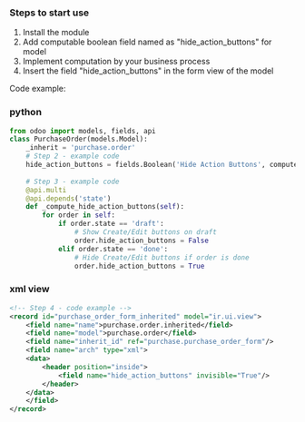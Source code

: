 ### Steps to start use ###
1. Install the module
2. Add computable boolean field named as "hide_action_buttons" for model
3. Implement computation by your business process
4. Insert the field "hide_action_buttons" in the form view of the model

Code example:
### python ###
```python
from odoo import models, fields, api
class PurchaseOrder(models.Model):
    _inherit = 'purchase.order'
    # Step 2 - example code
    hide_action_buttons = fields.Boolean('Hide Action Buttons', compute='_compute_hide_action_buttons')
    
    # Step 3 - example code
    @api.multi
    @api.depends('state')
    def _compute_hide_action_buttons(self):
        for order in self:
            if order.state == 'draft':
                # Show Create/Edit buttons on draft
                order.hide_action_buttons = False
            elif order.state == 'done':
                # Hide Create/Edit buttons if order is done
                order.hide_action_buttons = True
```
### xml view ###
```xml
<!-- Step 4 - code example -->
<record id="purchase_order_form_inherited" model="ir.ui.view">
    <field name="name">purchase.order.inherited</field>
    <field name="model">purchase.order</field>
    <field name="inherit_id" ref="purchase.purchase_order_form"/>
    <field name="arch" type="xml">
    <data>
        <header position="inside">
            <field name="hide_action_buttons" invisible="True"/>
        </header>
    </data>
    </field>
</record>
```
